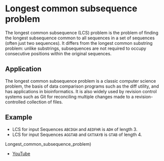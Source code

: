 # Longest common subsequence problem

The longest common subsequence (LCS) problem is the problem of finding 
the longest subsequence common to all sequences in a set of sequences 
(often just two sequences). It differs from the longest common substring
problem: unlike substrings, subsequences are not required to occupy 
consecutive positions within the original sequences. 

## Application

The longest common subsequence problem is a classic computer science 
problem, the basis of data comparison programs such as the diff utility, 
and has applications in bioinformatics. It is also widely used by 
revision control systems such as Git for reconciling multiple changes 
made to a revision-controlled collection of files.

## Example

- LCS for input Sequences `ABCDGH` and `AEDFHR` is `ADH` of length 3.
- LCS for input Sequences `AGGTAB` and `GXTXAYB` is `GTAB` of length 4.

Longest_common_subsequence_problem)
- [YouTube](https://www.youtube.com/watch?v=NnD96abizww&list=PLLXdhg_r2hKA7DPDsunoDZ-Z769jWn4R8)
